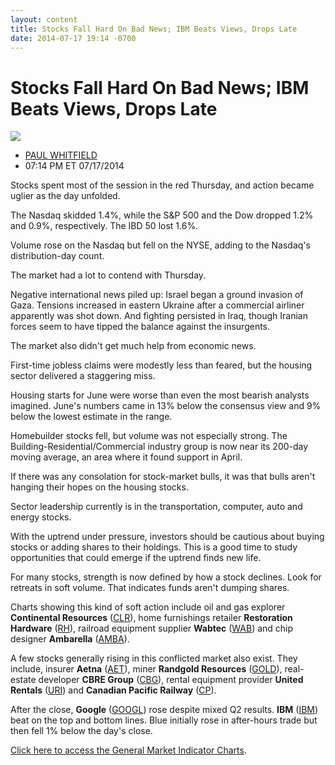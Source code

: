 ```yaml
---
layout: content
title: Stocks Fall Hard On Bad News; IBM Beats Views, Drops Late
date: 2014-07-17 19:14 -0700
---
```



Stocks Fall Hard On Bad News; IBM Beats Views, Drops Late
==========================================================


![](https://www.investors.com/wp-content/uploads/ibd-migrated-images/MPv_140718_635412083479807650.png)

* [PAUL WHITFIELD](https://www.investors.com/author/whitfieldp/ "Posts by PAUL WHITFIELD")
* 07:14 PM ET 07/17/2014




  


  

Stocks spent most of the session in the red Thursday, and action became uglier as the day unfolded.

  

The Nasdaq skidded 1.4%, while the S&P 500 and the Dow dropped 1.2% and 0.9%, respectively. The IBD 50 lost 1.6%.

  

Volume rose on the Nasdaq but fell on the NYSE, adding to the Nasdaq's distribution-day count.

  

The market had a lot to contend with Thursday.

  

Negative international news piled up: Israel began a ground invasion of Gaza. Tensions increased in eastern Ukraine after a commercial airliner apparently was shot down. And fighting persisted in Iraq, though Iranian forces seem to have tipped the balance against the insurgents.

  

The market also didn't get much help from economic news.

  

First-time jobless claims were modestly less than feared, but the housing sector delivered a staggering miss.

  

Housing starts for June were worse than even the most bearish analysts imagined. June's numbers came in 13% below the consensus view and 9% below the lowest estimate in the range.

  

Homebuilder stocks fell, but volume was not especially strong. The Building-Residential/Commercial industry group is now near its 200-day moving average, an area where it found support in April.

  

If there was any consolation for stock-market bulls, it was that bulls aren't hanging their hopes on the housing stocks.

  

Sector leadership currently is in the transportation, computer, auto and energy stocks.

  

With the uptrend under pressure, investors should be cautious about buying stocks or adding shares to their holdings. This is a good time to study opportunities that could emerge if the uptrend finds new life.

  

For many stocks, strength is now defined by how a stock declines. Look for retreats in soft volume. That indicates funds aren't dumping shares.

  

Charts showing this kind of soft action include oil and gas explorer **Continental Resources** ([CLR](https://research.investors.com/quote.aspx?symbol=CLR)), home furnishings retailer **Restoration Hardware** ([RH](https://research.investors.com/quote.aspx?symbol=RH)), railroad equipment supplier **Wabtec** ([WAB](https://research.investors.com/quote.aspx?symbol=WAB)) and chip designer **Ambarella** ([AMBA](https://research.investors.com/quote.aspx?symbol=AMBA)).

  

A few stocks generally rising in this conflicted market also exist. They include, insurer **Aetna** ([AET](https://research.investors.com/quote.aspx?symbol=AET)), miner **Randgold Resources** ([GOLD](https://research.investors.com/quote.aspx?symbol=GOLD)), real-estate developer **CBRE Group** ([CBG](https://research.investors.com/quote.aspx?symbol=CBG)), rental equipment provider **United Rentals** ([URI](https://research.investors.com/quote.aspx?symbol=URI)) and **Canadian Pacific Railway** ([CP](https://research.investors.com/quote.aspx?symbol=CP)).

  

After the close, **Google** ([GOOGL](https://research.investors.com/quote.aspx?symbol=GOOGL)) rose despite mixed Q2 results. **IBM** ([IBM](https://research.investors.com/quote.aspx?symbol=IBM)) beat on the top and bottom lines. Blue initially rose in after-hours trade but then fell 1% below the day's close.

  

[Click here to access the General Market Indicator Charts](https://www.investors.com/pdf/GMI_071814.pdf).




